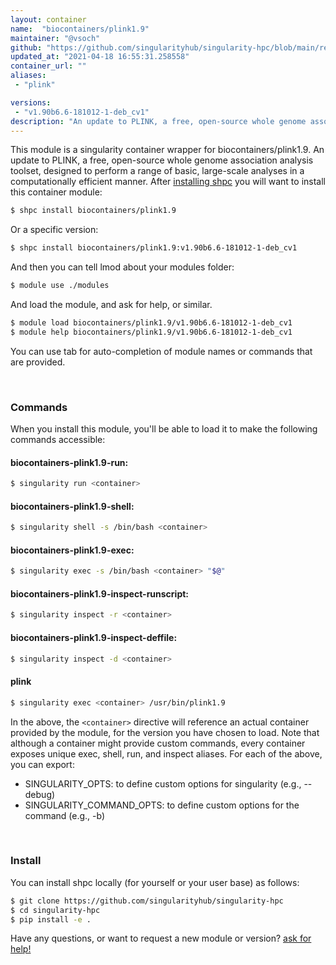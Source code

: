 ```yaml
---
layout: container
name:  "biocontainers/plink1.9"
maintainer: "@vsoch"
github: "https://github.com/singularityhub/singularity-hpc/blob/main/registry/biocontainers/plink1.9/container.yaml"
updated_at: "2021-04-18 16:55:31.258558"
container_url: ""
aliases:
 - "plink"

versions:
 - "v1.90b6.6-181012-1-deb_cv1"
description: "An update to PLINK, a free, open-source whole genome association analysis toolset, designed to perform a range of basic, large-scale analyses in a computationally efficient manner."
---
```


This module is a singularity container wrapper for biocontainers/plink1.9.
An update to PLINK, a free, open-source whole genome association analysis toolset, designed to perform a range of basic, large-scale analyses in a computationally efficient manner.
After [installing shpc](#install) you will want to install this container module:

```bash
$ shpc install biocontainers/plink1.9
```

Or a specific version:

```bash
$ shpc install biocontainers/plink1.9:v1.90b6.6-181012-1-deb_cv1
```

And then you can tell lmod about your modules folder:

```bash
$ module use ./modules
```

And load the module, and ask for help, or similar.

```bash
$ module load biocontainers/plink1.9/v1.90b6.6-181012-1-deb_cv1
$ module help biocontainers/plink1.9/v1.90b6.6-181012-1-deb_cv1
```

You can use tab for auto-completion of module names or commands that are provided.

<br>

### Commands

When you install this module, you'll be able to load it to make the following commands accessible:

#### biocontainers-plink1.9-run:

```bash
$ singularity run <container>
```

#### biocontainers-plink1.9-shell:

```bash
$ singularity shell -s /bin/bash <container>
```

#### biocontainers-plink1.9-exec:

```bash
$ singularity exec -s /bin/bash <container> "$@"
```

#### biocontainers-plink1.9-inspect-runscript:

```bash
$ singularity inspect -r <container>
```

#### biocontainers-plink1.9-inspect-deffile:

```bash
$ singularity inspect -d <container>
```


#### plink
       
```bash
$ singularity exec <container> /usr/bin/plink1.9
```



In the above, the `<container>` directive will reference an actual container provided
by the module, for the version you have chosen to load. Note that although a container
might provide custom commands, every container exposes unique exec, shell, run, and
inspect aliases. For each of the above, you can export:

 - SINGULARITY_OPTS: to define custom options for singularity (e.g., --debug)
 - SINGULARITY_COMMAND_OPTS: to define custom options for the command (e.g., -b)

<br>
  
### Install

You can install shpc locally (for yourself or your user base) as follows:

```bash
$ git clone https://github.com/singularityhub/singularity-hpc
$ cd singularity-hpc
$ pip install -e .
```

Have any questions, or want to request a new module or version? [ask for help!](https://github.com/singularityhub/singularity-hpc/issues)